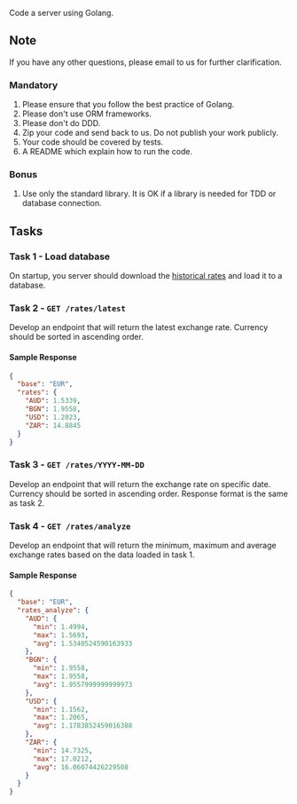 Code a server using Golang.

## Note

If you have any other questions, please email to us for further clarification.

### Mandatory

1. Please ensure that you follow the best practice of Golang.
2. Please don't use ORM frameworks.
3. Please don't do DDD.
4. Zip your code and send back to us.
   Do not publish your work publicly.
5. Your code should be covered by tests.
6. A README which explain how to run the code.

### Bonus

1. Use only the standard library. It is OK if a library is needed for TDD or database connection.

## Tasks

### Task 1 - Load database

On startup, you server should download the [historical rates](https://www.ecb.europa.eu/stats/eurofxref/eurofxref-hist-90d.xml) and load it to a database.

### Task 2 - `GET /rates/latest`

Develop an endpoint that will return the latest exchange rate. Currency should be sorted in ascending order.

#### Sample Response

```json
{
  "base": "EUR",
  "rates": {
    "AUD": 1.5339,
    "BGN": 1.9558,
    "USD": 1.2023,
    "ZAR": 14.8845
  }
}
```

### Task 3 - `GET /rates/YYYY-MM-DD`

Develop an endpoint that will return the exchange rate on specific date. Currency should be sorted in ascending order. Response format is the same as task 2.

### Task 4 - `GET /rates/analyze`

Develop an endpoint that will return the minimum, maximum and average exchange rates based on the data loaded in task 1.

#### Sample Response

```json
{
  "base": "EUR",
  "rates_analyze": {
    "AUD": {
      "min": 1.4994,
      "max": 1.5693,
      "avg": 1.5340524590163933
    },
    "BGN": {
      "min": 1.9558,
      "max": 1.9558,
      "avg": 1.9557999999999973
    },
    "USD": {
      "min": 1.1562,
      "max": 1.2065,
      "avg": 1.1783852459016388
    },
    "ZAR": {
      "min": 14.7325,
      "max": 17.0212,
      "avg": 16.06074426229508
    }
  }
}
```

